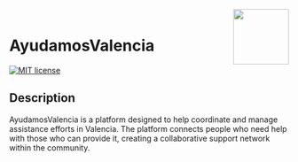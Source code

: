 <div style="margin-bottom: 1%; padding-bottom: 2%;">
	<img align="right" width="100px" src="/img/logo-ayudamosvalencia.png">
</div>			

# AyudamosValencia

[![MIT license](https://img.shields.io/badge/license-MIT-brightgreen.svg)](http://opensource.org/licenses/MIT)

## Description

AyudamosValencia is a platform designed to help coordinate and manage assistance efforts in Valencia. The platform connects people who need help with those who can provide it, creating a collaborative support network within the community.

